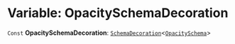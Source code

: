 # Variable: OpacitySchemaDecoration

`Const` **OpacitySchemaDecoration**: [`SchemaDecoration`](/en/auto-docs/utils/interfaces/SchemaDecoration-1.md)<[`OpacitySchema`](/en/auto-docs/utils/types/OpacitySchema.md)>
